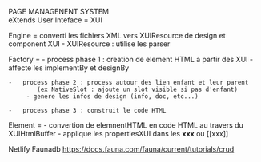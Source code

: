 PAGE MANAGENENT SYSTEM  
    eXtends User Inteface = XUI


Engine = converti les fichiers XML vers XUIResource de design et component XUI
    -    XUIResource : utilise les parser
    
Factory =
    -   process phase 1 : creation de element HTML a partir des XUI
         - affecte les implementBy et designBy

    -   process phase 2 : process autour des lien enfant et leur parent  
            (ex NativeSlot : ajoute un slot visible si pas d'enfant)
         - genere les infos de design (info, doc, etc...)

    -   process phase 3 : construit le code HTML

Element =
    -   convertion de elemnentHTML en code HTML au travers du XUIHtmlBuffer
    -   applique les propertiesXUI dans les __xxx__  ou [[xxx]]

    

Netlify
Faunadb
    https://docs.fauna.com/fauna/current/tutorials/crud